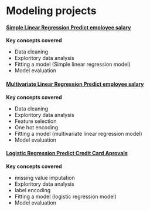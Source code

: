 
# Modeling projects

####  [Simple Linear Regression Predict employee salary](https://github.com/Bubbablack/Portfolio/tree/main/Modeling_projects/Cross-validation-simple-linear-regression-predict-salary)
<b>Key concepts covered</b>
    <ul>
    <li>Data cleaning</li>
    <li>Exploritory data analysis</li>
    <li>Fitting a model (Simple linear regression model)</li>
    <li>Model evaluation</li>
  </ul>

####  [Multivariate Linear Regression Predict employee salary](https://github.com/Bubbablack/Portfolio/tree/main/Modeling_projects/Logistic-regression-predict-credit-card-approvals)
<b> Key concepts covered</b>
  <ul>
    <li>Data cleaning</li>
    <li>Exploritory data analysis</li>
    <li>Feature selection</li>
    <li>One hot encoding</li>
    <li>Fitting a model (multivariate linear regression model)</li>
    <li>Model evaluation</li>
  </ul>

####  [Logistic Regression Predict Credit Card Aprovals](https://github.com/Bubbablack/Portfolio/tree/main/Modeling_projects/Logistic-regression-predict-credit-card-approvals)
  <b> Key concepts covered</b>
  <ul>
    <li>missing value imputation</li>
    <li>Exploritory data analysis</li>
    <li>label encoding</li>
    <li>Fitting a model (logistic regression model)</li>
    <li>Model evaluation</li>
  </ul>

